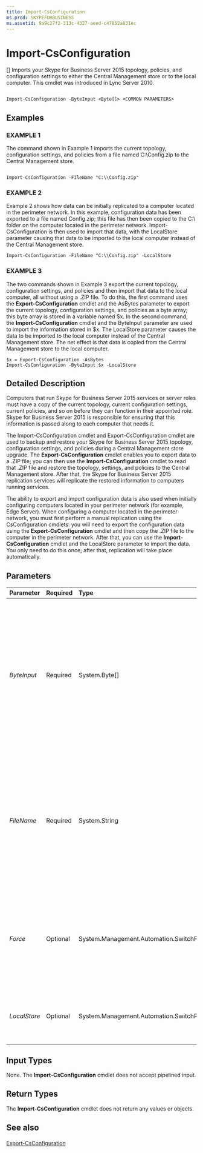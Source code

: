 ```yaml
---
title: Import-CsConfiguration
ms.prod: SKYPEFORBUSINESS
ms.assetid: 9a9c27f2-313c-4327-aeed-c47852a831ec
---
```



# Import-CsConfiguration
[]
Imports your Skype for Business Server 2015 topology, policies, and configuration settings to either the Central Management store or to the local computer. This cmdlet was introduced in Lync Server 2010.
  
    
    


```

Import-CsConfiguration -ByteInput <Byte[]> <COMMON PARAMETERS>

```


## Examples


  
    
    

### EXAMPLE 1

The command shown in Example 1 imports the current topology, configuration settings, and policies from a file named C:\\Config.zip to the Central Management store. 
  
    
    

```

Import-CsConfiguration -FileName "C:\\Config.zip"
```


### EXAMPLE 2

Example 2 shows how data can be initially replicated to a computer located in the perimeter network. In this example, configuration data has been exported to a file named Config.zip; this file has then been copied to the C:\\ folder on the computer located in the perimeter network. Import-CsConfiguration is then used to import that data, with the LocalStore parameter causing that data to be imported to the local computer instead of the Central Management store.
  
    
    

```
Import-CsConfiguration -FileName "C:\\Config.zip" -LocalStore
```


### EXAMPLE 3

The two commands shown in Example 3 export the current topology, configuration settings, and policies and then import that data to the local computer, all without using a .ZIP file. To do this, the first command uses the **Export-CsConfiguration** cmdlet and the AsBytes parameter to export the current topology, configuration settings, and policies as a byte array; this byte array is stored in a variable named $x. In the second command, the **Import-CsConfiguration** cmdlet and the ByteInput parameter are used to import the information stored in $x. The LocalStore parameter causes the data to be imported to the local computer instead of the Central Management store. The net effect is that data is copied from the Central Management store to the local computer.
  
    
    

```
$x = Export-CsConfiguration -AsBytes
Import-CsConfiguration -ByteInput $x -LocalStore
```


## Detailed Description

Computers that run Skype for Business Server 2015 services or server roles must have a copy of the current topology, current configuration settings, current policies, and so on before they can function in their appointed role. Skype for Business Server 2015 is responsible for ensuring that this information is passed along to each computer that needs it. 
  
    
    
The Import-CsConfiguration cmdlet and Export-CsConfiguration cmdlet are used to backup and restore your Skype for Business Server 2015 topology, configuration settings, and policies during a Central Management store upgrade. The **Export-CsConfiguration** cmdlet enables you to export data to a .ZIP file; you can then use the **Import-CsConfiguration** cmdlet to read that .ZIP file and restore the topology, settings, and policies to the Central Management store. After that, the Skype for Business Server 2015 replication services will replicate the restored information to computers running services.
  
    
    
The ability to export and import configuration data is also used when initially configuring computers located in your perimeter network (for example, Edge Server). When configuring a computer located in the perimeter network, you must first perform a manual replication using the CsConfiguration cmdlets: you will need to export the configuration data using the **Export-CsConfiguration** cmdlet and then copy the .ZIP file to the computer in the perimeter network. After that, you can use the **Import-CsConfiguration** cmdlet and the LocalStore parameter to import the data. You only need to do this once; after that, replication will take place automatically.
  
    
    

## Parameters



|**Parameter**|**Required**|**Type**|**Description**|
|:-----|:-----|:-----|:-----|
| _ByteInput_ <br/> |Required  <br/> |System.Byte[]  <br/> |Reads topology information from a byte array stored in a variable. This byte array is created by using the ByteInput parameter when calling the **Export-CsConfiguration** cmdlet. <br/> You cannot use both the ByteInput parameter and the FileName parameter in the same command.  <br/> |
| _FileName_ <br/> |Required  <br/> |System.String  <br/> |Path to the .ZIP file created by Export-CsConfiguration. For example:  `-FileName "C:\\Config.zip"`. Note that you must include either the FileName or the ByteInput parameter, but not both, when calling the **Import-CsConfiguration** cmdlet. <br/> |
| _Force_ <br/> |Optional  <br/> |System.Management.Automation.SwitchParameter  <br/> |Bypasses any prompts that would otherwise appear should a non-fatal error occur when running the command. To set the Force parameter to True, use this syntax:  <br/>  `-Force:$True` <br/> |
| _LocalStore_ <br/> |Optional  <br/> |System.Management.Automation.SwitchParameter  <br/> |Copies the configuration data to the local computer rather than the Central Management store.  <br/> |
   

## Input Types

None. The **Import-CsConfiguration** cmdlet does not accept pipelined input.
  
    
    

## Return Types

The **Import-CsConfiguration** cmdlet does not return any values or objects.
  
    
    

## See also


#### 


  
    
    
 [Export-CsConfiguration](export-csconfiguration.md)

